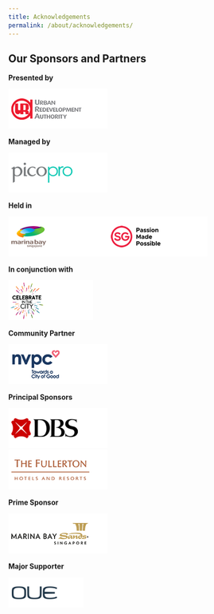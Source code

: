 ```yaml
---
title: Acknowledgements
permalink: /about/acknowledgements/
---
```

## Our Sponsors and Partners

**Presented by**
<div style="style="width:300px;height:200px"><a href="https://www.google.com"><img src="/images/logos/URA.png" alt="URA" /></a></div>

**Managed by**
<div style="style="width:300px;height:200px"><a href="https://www.google.com"><img src="/images/logos/PicoPro.png" alt="PicoPro" /></a></div>

**Held in**
<div style="style="width:300px;height:200px"><a href="https://www.google.com"><img src="/images/logos/MB.png" alt="MarinaBay" /></a><a href="https://www.google.com"><img src="/images/logos/PMP.png" alt="PassionMadePossible" /></a></div>

**In conjunction with**

<div style="style="width:300px;height:200px"><a href="https://www.google.com"><img src="/images/logos/CitC.png" alt="celebrate-in-the-city" /></a></div>

**Community Partner**

<div style="style="width:300px;height:200px"><a href="https://www.google.com"><img src="/images/logos/NVPC.png" alt="NVPC" /></a></div>

**Principal Sponsors**

<div style="style="width:300px;height:200px"><a href="https://www.google.com"><img src="/images/logos/DBS.png" alt="DBS" /></a></div>
<div style="style="width:300px;height:200px"><a href="https://www.google.com"><img src="/images/logos/Fullerton.png" alt="Fullerton" /></a></div>

**Prime Sponsor**

<div style="style="width:300px;height:200px"><a href="https://www.google.com"><img src="/images/logos/MBS.png" alt="marina bay sands" /></a></div>

**Major Supporter**

<div style="width:30%"><a href="https://www.google.com"><img src="/images/logos/OUE.png" alt="OUE" /></a></div>
